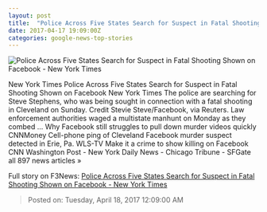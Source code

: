 ```yaml
---
layout: post
title:  "Police Across Five States Search for Suspect in Fatal Shooting Shown on Facebook - New York Times"
date: 2017-04-17 19:09:00Z
categories: google-news-top-stories
---
```


![Police Across Five States Search for Suspect in Fatal Shooting Shown on Facebook - New York Times](https://static01.nyt.com/images/2017/04/17/us/18xp-cleveland/18xp-cleveland-facebookJumbo.jpg)

New York Times Police Across Five States Search for Suspect in Fatal Shooting Shown on Facebook New York Times The police are searching for Steve Stephens, who was being sought in connection with a fatal shooting in Cleveland on Sunday. Credit Stevie Steve/Facebook, via Reuters. Law enforcement authorities waged a multistate manhunt on Monday as they combed ... Why Facebook still struggles to pull down murder videos quickly CNNMoney Cell-phone ping of Cleveland Facebook murder suspect detected in Erie, Pa. WLS-TV Make it a crime to show killing on Facebook CNN Washington Post - New York Daily News - Chicago Tribune - SFGate all 897 news articles »


Full story on F3News: [Police Across Five States Search for Suspect in Fatal Shooting Shown on Facebook - New York Times](http://www.f3nws.com/n/ptFKsG)

> Posted on: Tuesday, April 18, 2017 12:09:00 AM
